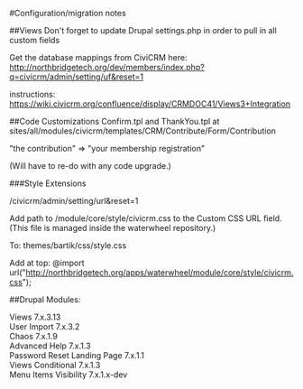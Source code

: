 #Configuration/migration notes

##Views
Don't forget to update Drupal settings.php in order to pull in all custom fields

Get the database mappings from CiviCRM here: http://northbridgetech.org/dev/members/index.php?q=civicrm/admin/setting/uf&reset=1

instructions: https://wiki.civicrm.org/confluence/display/CRMDOC41/Views3+Integration

##Code Customizations
Confirm.tpl and ThankYou.tpl at  
sites/all/modules/civicrm/templates/CRM/Contribute/Form/Contribution

"the contribution" => "your membership registration"

(Will have to re-do with any code upgrade.)

###Style Extensions

/civicrm/admin/setting/url&reset=1

Add path to <waterwheel>/module/core/style/civicrm.css to the Custom CSS URL field. (This file is managed inside the waterwheel repository.)

To: themes/bartik/css/style.css

Add at top: @import url("http://northbridgetech.org/apps/waterwheel/module/core/style/civicrm.css");

##Drupal Modules: 

Views 7.x.3.13  
User Import 7.x.3.2  
Chaos 7.x.1.9  
Advanced Help 7.x.1.3  
Password Reset Landing Page 7.x.1.1  
Views Conditional 7.x.1.3  
Menu Items Visibility 7.x.1.x-dev  
